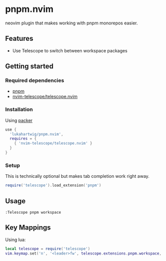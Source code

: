 # pnpm.nvim

neovim plugin that makes working with pnpm monorepos easier.

## Features

* Use Telescope to switch between workspace packages

## Getting started

### Required dependencies

* [pnpm](https://pnpm.io/)
* [nvim-telescope/telescope.nvim](https://github.com/nvim-telescope/telescope.nvim)

### Installation

Using [packer](https://github.com/wbthomason/packer.nvim)

```lua
use {
  'lukahartwig/pnpm.nvim',
  requires = {
    { 'nvim-telescope/telescope.nvim' }
  }
}
```

### Setup

This is technically optional but makes tab completion work right away.

```lua
require('telescope').load_extension('pnpm')
```

## Usage

```
:Telescope pnpm workspace
```
## Key Mappings

Using lua:

```lua
local telescope = require('telescope')
vim.keymap.set('n', '<leader>fw', telescope.extensions.pnpm.workspace, {})
```
